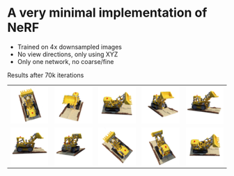 # A very minimal implementation of NeRF
- Trained on 4x downsampled images
- No view directions, only using XYZ
- Only one network, no coarse/fine

Results after 70k iterations

<table>
  <tr>
    <td><img src="outputs/final_70ep/r_0.png" width="150"/></td>
    <td><img src="outputs/final_70ep/r_1.png" width="150"/></td>
    <td><img src="outputs/final_70ep/r_2.png" width="150"/></td>
    <td><img src="outputs/final_70ep/r_3.png" width="150"/></td>
    <td><img src="outputs/final_70ep/r_4.png" width="150"/></td>
  </tr>
  <tr>
    <td><img src="outputs/final_70ep/r_5.png" width="150"/></td>
    <td><img src="outputs/final_70ep/r_6.png" width="150"/></td>
    <td><img src="outputs/final_70ep/r_7.png" width="150"/></td>
    <td><img src="outputs/final_70ep/r_8.png" width="150"/></td>
    <td><img src="outputs/final_70ep/r_9.png" width="150"/></td>
  </tr>
</table>
